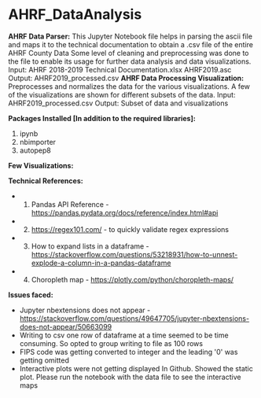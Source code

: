 # AHRF_DataAnalysis

**AHRF Data Parser:**
This Jupyter Notebook file helps in parsing the ascii file and maps it to the technical documentation to obtain a .csv file of the entire AHRF County Data
Some level of cleaning and preprocessing was done to the file to enable its usage for further data analysis and data visualizations.
Input: AHRF 2018-2019 Technical Documentation.xlsx
           AHRF2019.asc
Output: AHRF2019_processed.csv
**AHRF Data Processing Visualization:**
Preprocesses and normalizes the data for the various visualizations. A few of the visualizations are shown for different subsets of the data.
Input: AHRF2019_processed.csv
Output: Subset of data and visualizations

**Packages Installed [In addition to the required libraries]:**
1. ipynb
2. nbimporter
3. autopep8

**Few Visualizations:**



**Technical References:** 
* 1.	Pandas API Reference - https://pandas.pydata.org/docs/reference/index.html#api
* 2.	https://regex101.com/  - to quickly validate regex expressions
* 3.	How to expand lists in a dataframe - https://stackoverflow.com/questions/53218931/how-to-unnest-explode-a-column-in-a-pandas-dataframe
* 4.	Choropleth map - https://plotly.com/python/choropleth-maps/

**Issues faced:**
*	Jupyter nbextensions does not appear - https://stackoverflow.com/questions/49647705/jupyter-nbextensions-does-not-appear/50663099
*	Writing to csv one row of dataframe at a time seemed to be time consuming.  So opted to group writing to file as 100 rows
*	FIPS code was getting converted to integer and the leading '0' was getting omitted
*	Interactive plots were not getting displayed In Github. Showed the static plot. Please run the notebook with the data file to see the interactive maps


